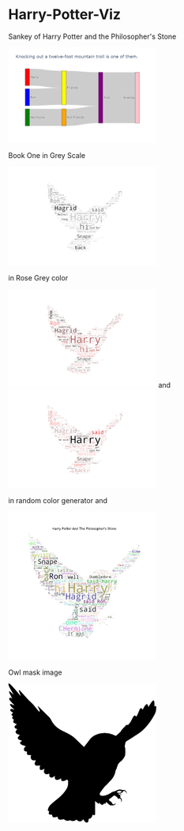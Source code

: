 # Harry-Potter-Viz


Sankey of Harry Potter and the Philosopher's Stone

<img src="https://github.com/heatherjcohen/Harry-Potter-Viz/blob/master/HPtroll.png" width="300">

Book One in Grey Scale

<img src="https://github.com/heatherjcohen/Harry-Potter-Viz/blob/master/viz2649.png" width ="300">

in Rose Grey color

<img src="https://github.com/heatherjcohen/Harry-Potter-Viz/blob/master/viz2750.png" width="300">
and
<img src="https://github.com/heatherjcohen/Harry-Potter-Viz/blob/master/viz4750.png" width="300">

in random color generator and 

<img src="https://github.com/heatherjcohen/Harry-Potter-Viz/blob/master/viz4513.png" width="300">



Owl mask image

<img src="https://github.com/heatherjcohen/Harry-Potter-Viz/blob/master/slack-imgs%20edit.jpg" width="300">


